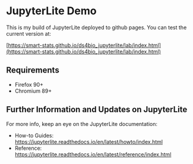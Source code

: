 # JupyterLite Demo

This is my build of JupyterLite deployed to github pages. You can test the current version at:

[https://smart-stats.github.io/ds4bio_jupyterlite/lab/index.html](https://smart-stats.github.io/ds4bio_jupyterlite/lab/index.html)


## Requirements
- Firefox 90+
- Chromium 89+

## Further Information and Updates on JupyterLite

For more info, keep an eye on the JupyterLite documentation:

- How-to Guides: https://jupyterlite.readthedocs.io/en/latest/howto/index.html
- Reference: https://jupyterlite.readthedocs.io/en/latest/reference/index.html
